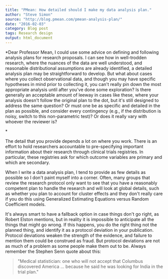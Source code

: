 ```yaml
---
title: "PMean: How detailed should I make my data analysis plan."
author: "Steve Simon"
source: "http://blog.pmean.com/pmean-analysis-plan/"
date: "2016-02-03"
category: Blog post
tags: Research design
output: html_document
---
```


*Dear Professor Mean, I could use some advice on defining and following
analysis plans for research proposals. I can see how in well-trodden
research, where the nuances of the data are well understood, and
reasonable distributional assumptions are already identified, a detailed
analysis plan may be straightforward to develop. But what about cases
where you collect observational data, and though you may have specific
hypotheses in mind prior to collecting it, you can't really pin down the
most appropriate analysis until after you've done some exploration? Is
there generally an acceptable amount of leeway in cases like these,
where your analysis doesn't follow the original plan to the dot, but
it's still designed to address the same question? Or must one be as
specific and detailed in the plan as possible, and consider every
contingency (e.g., if the distribution is noisy, switch to this
non-parametric test)? Or does it really vary with whoever the reviewer
is?

<!---More--->*

The detail that you provide depends a lot on where you work. There is an
effort to hold researchers accountable to pre-specifying important
information about their research through clinical trials registries. In
particular, these registries ask for which outcome variables are primary
and which are secondary.

When I write a data analysis plan, I tend to provide as few details as
possible so I don't paint myself into a corner. Often, many groups that
review the research protocol only want to see that you have a reasonably
competent plan to handle the research and will look at global details,
such as whether you plan to account for cluster effects and they don't
really care if you do this using Generalized Estimating Equations versus
Random Coefficient models.

It's always smart to have a fallback option in case things don't go
right, as Robert Elston mentions, but in reality it is impossible to
anticipate all the things that might go wrong. If this happens, you do
the right thing not the planned thing, and identify it as a protocol
deviation in your publication. Protocol deviations weaken the strength
of the evidence, and failure to mention them could be construed as
fraud. But protocol deviations are not as much of a problem as some
people make them out to be. Always remember the Stephen Senn quote about
this:

> "Medical statistician: one who will not accept that Columbus
> discovered America ... because he said he was looking for India in the
> trial plan."




